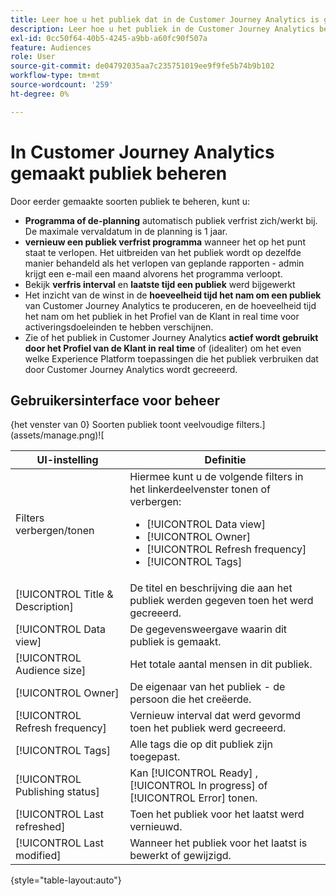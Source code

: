 ```yaml
---
title: Leer hoe u het publiek dat in de Customer Journey Analytics is gemaakt, kunt beheren
description: Leer hoe u het publiek in de Customer Journey Analytics beheert
exl-id: 0cc50f64-40b5-4245-a9bb-a60fc90f507a
feature: Audiences
role: User
source-git-commit: de04792035aa7c235751019ee9f9fe5b74b9b102
workflow-type: tm+mt
source-wordcount: '259'
ht-degree: 0%

---
```


# In Customer Journey Analytics gemaakt publiek beheren

Door eerder gemaakte soorten publiek te beheren, kunt u:

* **Programma of de-planning** automatisch publiek verfrist zich/werkt bij. De maximale vervaldatum in de planning is 1 jaar.
* **vernieuw een publiek verfrist programma** wanneer het op het punt staat te verlopen. Het uitbreiden van het publiek wordt op dezelfde manier behandeld als het verlopen van geplande rapporten - admin krijgt een e-mail een maand alvorens het programma verloopt.
* Bekijk **verfris interval** en **laatste tijd een publiek** werd bijgewerkt
* Het inzicht van de winst in de **hoeveelheid tijd het nam om een publiek** van Customer Journey Analytics te produceren, en de hoeveelheid tijd het nam om het publiek in het Profiel van de Klant in real time voor activeringsdoeleinden te hebben verschijnen.
* Zie of het publiek in Customer Journey Analytics **actief wordt gebruikt door het Profiel van de Klant in real time** of (idealiter) om het even welke Experience Platform toepassingen die het publiek verbruiken dat door Customer Journey Analytics wordt gecreeerd.

## Gebruikersinterface voor beheer

{het venster van 0} Soorten publiek toont veelvoudige filters.](assets/manage.png)![

| UI-instelling | Definitie |
| --- | --- |
| Filters verbergen/tonen | Hiermee kunt u de volgende filters in het linkerdeelvenster tonen of verbergen: <ul><li>[!UICONTROL Data view]</li><li>[!UICONTROL Owner]</li><li>[!UICONTROL Refresh frequency]</li><li>[!UICONTROL Tags]</li></ul> |
| [!UICONTROL Title & Description] | De titel en beschrijving die aan het publiek werden gegeven toen het werd gecreeerd. |
| [!UICONTROL Data view] | De gegevensweergave waarin dit publiek is gemaakt. |
| [!UICONTROL Audience size] | Het totale aantal mensen in dit publiek. |
| [!UICONTROL Owner] | De eigenaar van het publiek - de persoon die het creëerde. |
| [!UICONTROL Refresh frequency] | Vernieuw interval dat werd gevormd toen het publiek werd gecreeerd. |
| [!UICONTROL Tags] | Alle tags die op dit publiek zijn toegepast. |
| [!UICONTROL Publishing status] | Kan [!UICONTROL Ready] , [!UICONTROL In progress] of [!UICONTROL Error] tonen. |
| [!UICONTROL  Last refreshed] | Toen het publiek voor het laatst werd vernieuwd. |
| [!UICONTROL Last modified] | Wanneer het publiek voor het laatst is bewerkt of gewijzigd. |

{style="table-layout:auto"}
